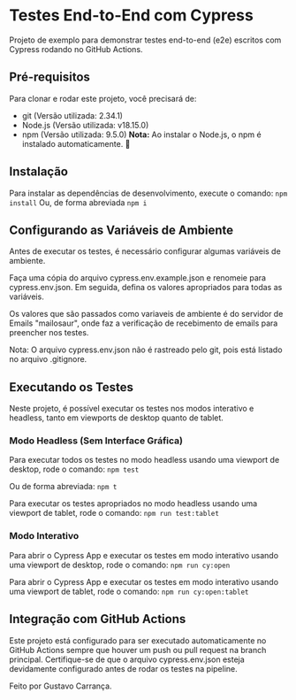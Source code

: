# Testes End-to-End com Cypress

Projeto de exemplo para demonstrar testes end-to-end (e2e) escritos com Cypress rodando no GitHub Actions.

## Pré-requisitos

Para clonar e rodar este projeto, você precisará de:
- git (Versão utilizada: 2.34.1)
- Node.js (Versão utilizada: v18.15.0)
- npm (Versão utilizada: 9.5.0)
**Nota:** Ao instalar o Node.js, o npm é instalado automaticamente. 🚀

## Instalação

Para instalar as dependências de desenvolvimento, execute o comando:
`npm install` Ou, de forma abreviada `npm i`

## Configurando as Variáveis de Ambiente

Antes de executar os testes, é necessário configurar algumas variáveis de ambiente.

Faça uma cópia do arquivo cypress.env.example.json e renomeie para cypress.env.json. Em seguida, defina os valores apropriados para todas as variáveis.

Os valores que são passados como variaveis de ambiente é do servidor de Emails "mailosaur", onde faz a verificação de recebimento de emails para preencher nos testes.

Nota: O arquivo cypress.env.json não é rastreado pelo git, pois está listado no arquivo .gitignore.

## Executando os Testes

Neste projeto, é possível executar os testes nos modos interativo e headless, tanto em viewports de desktop quanto de tablet.

### Modo Headless (Sem Interface Gráfica)

Para executar todos os testes no modo headless usando uma viewport de desktop, rode o comando:
`npm test`

Ou de forma abreviada:
`npm t`

Para executar os testes apropriados no modo headless usando uma viewport de tablet, rode o comando:
`npm run test:tablet`

### Modo Interativo

Para abrir o Cypress App e executar os testes em modo interativo usando uma viewport de desktop, rode o comando:
`npm run cy:open`

Para abrir o Cypress App e executar os testes em modo interativo usando uma viewport de tablet, rode o comando:
`npm run cy:open:tablet`

## Integração com GitHub Actions

Este projeto está configurado para ser executado automaticamente no GitHub Actions sempre que houver um push ou pull request na branch principal.
Certifique-se de que o arquivo cypress.env.json esteja devidamente configurado antes de rodar os testes na pipeline.

Feito por Gustavo Carrança.